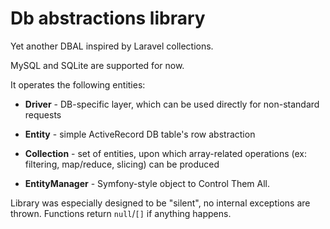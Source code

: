 # Db abstractions library

Yet another DBAL inspired by Laravel collections.

MySQL and SQLite are supported for now.

It operates the following entities:

 * **Driver** - DB-specific layer, which can be used directly for non-standard requests

 * **Entity** - simple ActiveRecord DB table's row abstraction

 * **Collection** - set of entities, upon which array-related operations (ex: filtering, map/reduce, slicing) can be produced

 * **EntityManager** - Symfony-style object to Control Them All.

Library was especially designed to be "silent", no internal exceptions are thrown. Functions return `null`/`[]` if anything happens.
